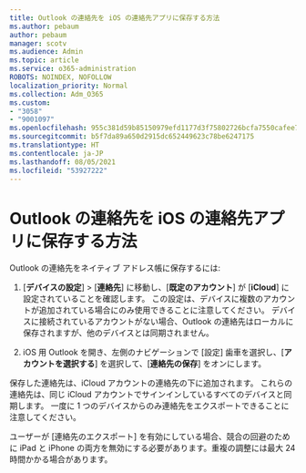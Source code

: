 ```yaml
---
title: Outlook の連絡先を iOS の連絡先アプリに保存する方法
ms.author: pebaum
author: pebaum
manager: scotv
ms.audience: Admin
ms.topic: article
ms.service: o365-administration
ROBOTS: NOINDEX, NOFOLLOW
localization_priority: Normal
ms.collection: Adm_O365
ms.custom:
- "3058"
- "9001097"
ms.openlocfilehash: 955c381d59b85150979efd1177d3f75802726bcfa7550cafee7eb0fb8e7381d2
ms.sourcegitcommit: b5f7da89a650d2915dc652449623c78be6247175
ms.translationtype: HT
ms.contentlocale: ja-JP
ms.lasthandoff: 08/05/2021
ms.locfileid: "53927222"
---
```

# <a name="how-do-i-save-my-outlook-contacts-to-my-ios-contacts-app"></a>Outlook の連絡先を iOS の連絡先アプリに保存する方法

Outlook の連絡先をネイティブ アドレス帳に保存するには:
 
1. [**デバイスの設定**] > [**連絡先**] に移動し、[**既定のアカウント**] が [**iCloud**] に設定されていることを確認します。 この設定は、デバイスに複数のアカウントが追加されている場合にのみ使用できることに注意してください。 デバイスに接続されているアカウントがない場合、Outlook の連絡先はローカルに保存されますが、他のデバイスとは同期されません。
 
2. iOS 用 Outlook を開き、左側のナビゲーションで [設定] 歯車を選択し、[**アカウントを選択する**] を選択して、[**連絡先の保存**] をオンにします。
 
保存した連絡先は、iCloud アカウントの連絡先の下に追加されます。 これらの連絡先は、同じ iCloud アカウントでサインインしているすべてのデバイスと同期します。 一度に 1 つのデバイスからのみ連絡先をエクスポートできることに注意してください。
 
ユーザーが [連絡先のエクスポート] を有効にしている場合、競合の回避のために iPad と iPhone の両方を無効にする必要があります。重複の調整には最大 24 時間かかる場合があります。